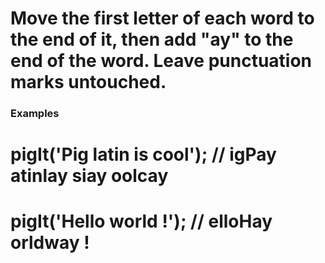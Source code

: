 # Move the first letter of each word to the end of it, then add "ay" to the end of the word. Leave punctuation marks untouched.

### Examples
# pigIt('Pig latin is cool'); // igPay atinlay siay oolcay
# pigIt('Hello world !');     // elloHay orldway !

